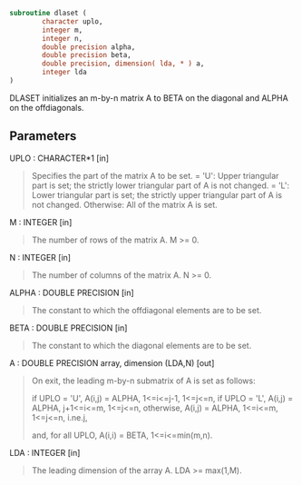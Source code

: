 ```fortran
subroutine dlaset (
        character uplo,
        integer m,
        integer n,
        double precision alpha,
        double precision beta,
        double precision, dimension( lda, * ) a,
        integer lda
)
```

DLASET initializes an m-by-n matrix A to BETA on the diagonal and
ALPHA on the offdiagonals.

## Parameters
UPLO : CHARACTER\*1 [in]
> Specifies the part of the matrix A to be set.
> = 'U':      Upper triangular part is set; the strictly lower
> triangular part of A is not changed.
> = 'L':      Lower triangular part is set; the strictly upper
> triangular part of A is not changed.
> Otherwise:  All of the matrix A is set.

M : INTEGER [in]
> The number of rows of the matrix A.  M >= 0.

N : INTEGER [in]
> The number of columns of the matrix A.  N >= 0.

ALPHA : DOUBLE PRECISION [in]
> The constant to which the offdiagonal elements are to be set.

BETA : DOUBLE PRECISION [in]
> The constant to which the diagonal elements are to be set.

A : DOUBLE PRECISION array, dimension (LDA,N) [out]
> On exit, the leading m-by-n submatrix of A is set as follows:
> 
> if UPLO = 'U', A(i,j) = ALPHA, 1<=i<=j-1, 1<=j<=n,
> if UPLO = 'L', A(i,j) = ALPHA, j+1<=i<=m, 1<=j<=n,
> otherwise,     A(i,j) = ALPHA, 1<=i<=m, 1<=j<=n, i.ne.j,
> 
> and, for all UPLO, A(i,i) = BETA, 1<=i<=min(m,n).

LDA : INTEGER [in]
> The leading dimension of the array A.  LDA >= max(1,M).
